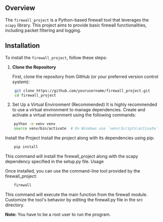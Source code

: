 ## Overview

The `firewall_project` is a Python-based firewall tool that leverages the `scapy` library. This project aims to provide basic firewall functionalities, including packet filtering and logging.

## Installation

To install the `firewall_project`, follow these steps:

1. **Clone the Repository**

   First, clone the repository from GitHub (or your preferred version control system):

   ```bash
    git clone https://github.com/yourusername/firewall_project.git
    cd firewall_project

2. Set Up a Virtual Environment (Recommended)
It is highly recommended to use a virtual environment to manage dependencies. Create and activate a virtual environment using the following commands:
```bash
    python -m venv venv
    source venv/bin/activate  # On Windows use `venv\Scripts\activate`
```

Install the Project
Install the project along with its dependencies using pip:
```bash
    pip install
```

This command will install the firewall_project along with the scapy dependency specified in the setup.py file.
Usage

Once installed, you can use the command-line tool provided by the firewall_project:

```bash
    firewall
```

This command will execute the main function from the firewall module. Customize the tool's behavior by editing the firewall.py file in the src directory.

**Note:** You have to be a root user to run the program.
